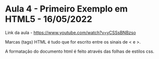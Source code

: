 # Aula 4 - Primeiro Exemplo em HTML5 - 16/05/2022 

Link da aula - https://www.youtube.com/watch?v=yCSSsBNBzso

Marcas (tags) HTML é tudo que for escrito entre os sinais de < e >.

A formatação do documento html é feito através das folhas de estilos css.
